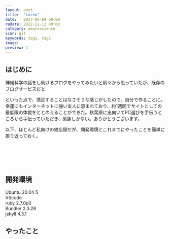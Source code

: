 ```yaml
---
layout: post
title:  "Lorem"
date:   2017-06-04 00:00
redate: 2022-12-12 00:00
category: neuroscience
icon: git
keywords: tag1, tag2
image: 
preview: 1
---
```


## はじめに

神経科学の話をし続けるブログをやってみたいと前々から思っていたが、既存のブログサービスだと
  
といった点で、満足することはなさそうな感じがしたので、自分で作ることに。幸運にもインターネットに強い友人に恵まれており、約1週間でサイトとしての最低限の体裁をととのえることができた。秋葉原に出向いてPC選びを手伝うところから手伝っていただき、感謝しかない。ありがとうございます。

<p style="margin-bottom: 8em">以下、ほとんど私向けの備忘録だが、開発環境とこれまでにやったことを簡単に振り返っておく。</p>

## 開発環境

Ubuntu 20.04 5  
VScode  
ruby 2.7.0p0  
Bundler 2.3.26   
jekyll 4.3.1

## やったこと
